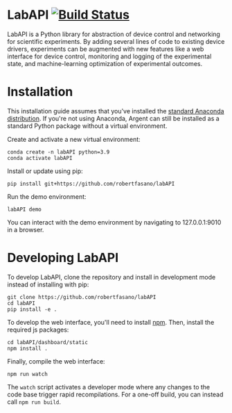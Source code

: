 

# LabAPI [![Build Status](https://app.travis-ci.com/robertfasano/labAPI.svg?branch=master)](https://app.travis-ci.com/github/robertfasano/labPI)
LabAPI is a Python library for abstraction of device control and networking for scientific experiments. By adding several lines of code to existing device drivers, experiments can be augmented with new features like a web interface for device control, monitoring and logging of the experimental state, and machine-learning optimization of experimental outcomes. 

# Installation
This installation guide assumes that you've installed the [standard Anaconda distribution](https://www.anaconda.com/products/individual]). If you're not using Anaconda, Argent can still be installed as a standard Python package without a virtual environment.

Create and activate a new virtual environment:

```
conda create -n labAPI python=3.9
conda activate labAPI
```

Install or update using pip:

```pip install git+https://github.com/robertfasano/labAPI```

Run the demo environment:

```
labAPI demo
```

You can interact with the demo environment by navigating to 127.0.0.1:9010 in a browser.

# Developing LabAPI
To develop LabAPI, clone the repository and install in development mode instead of installing with pip:
```
git clone https://github.com/robertfasano/labAPI
cd labAPI
pip install -e .
```
To develop the web interface, you'll need to install [npm](https://www.npmjs.com/). Then, install the required js packages:
```
cd labAPI/dashboard/static
npm install .
```
Finally, compile the web interface:
```
npm run watch
```
The ```watch``` script activates a developer mode where any changes to the code base trigger rapid recompilations. For a one-off build, you can instead call ```npm run build```.

